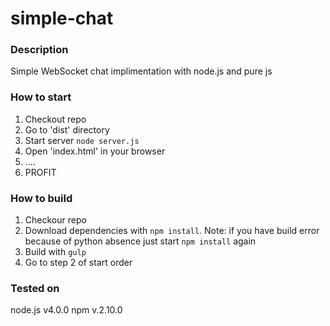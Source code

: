 # simple-chat
### Description
Simple WebSocket chat implimentation with node.js and pure js

### How to start
1. Checkout repo
2. Go to 'dist' directory
3. Start server `node server.js`
4. Open 'index.html' in your browser
5. ....
6. PROFIT

### How to build
1. Checkour repo
2. Download dependencies with `npm install`. Note: if you have build error because of python absence just start `npm install` again
3. Build with `gulp`
4. Go to step 2 of start order

### Tested on
node.js v4.0.0
npm v.2.10.0

